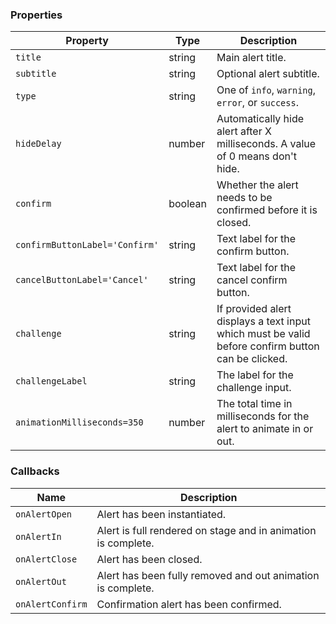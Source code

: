 ### Properties

| Property                       | Type    | Description                                                                                       |
| ------------------------------ | ------- | ------------------------------------------------------------------------------------------------- |
| `title`                        | string  | Main alert title.                                                                                 |
| `subtitle`                     | string  | Optional alert subtitle.                                                                          |
| `type`                         | string  | One of `info`, `warning`, `error`, or `success`.                                                  |
| `hideDelay`                    | number  | Automatically hide alert after X milliseconds. A value of 0 means don't hide.                     |
| `confirm`                      | boolean | Whether the alert needs to be confirmed before it is closed.                                      |
| `confirmButtonLabel='Confirm'` | string  | Text label for the confirm button.                                                                |
| `cancelButtonLabel='Cancel'`   | string  | Text label for the cancel confirm button.                                                         |
| `challenge`                    | string  | If provided alert displays a text input which must be valid before confirm button can be clicked. |
| `challengeLabel`               | string  | The label for the challenge input.                                                                |
| `animationMilliseconds=350`    | number  | The total time in milliseconds for the alert to animate in or out.                                |

### Callbacks

| Name             | Description                                                   |
| ---------------- | ------------------------------------------------------------- |
| `onAlertOpen`    | Alert has been instantiated.                                  |
| `onAlertIn`      | Alert is full rendered on stage and in animation is complete. |
| `onAlertClose`   | Alert has been closed.                                        |
| `onAlertOut`     | Alert has been fully removed and out animation is complete.   |
| `onAlertConfirm` | Confirmation alert has been confirmed.                        |
